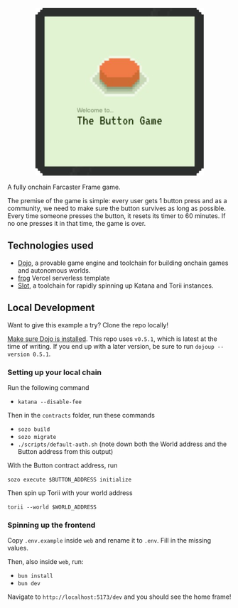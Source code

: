 <p align="center">
  <img src="./button.png" />
</p>

A fully onchain Farcaster Frame game.

The premise of the game is simple: every user gets 1 button press and as a community, we need to make sure the button survives as long as possible. Every time someone presses the button, it resets its timer to 60 minutes. If no one presses it in that time, the game is over.

## Technologies used

- [Dojo](https://www.dojoengine.org/en/), a provable game engine and toolchain for building onchain games and autonomous worlds.
- [frog](https://frog.fm/) Vercel serverless template
- [Slot](https://github.com/cartridge-gg/slot), a toolchain for rapidly spinning up Katana and Torii instances.

## Local Development

Want to give this example a try? Clone the repo locally!

[Make sure Dojo is installed](https://book.dojoengine.org/getting-started/quick-start). This repo uses `v0.5.1`, which is latest at the time of writing. If you end up with a later version, be sure to run `dojoup --version 0.5.1`.

### Setting up your local chain

Run the following command

- `katana --disable-fee`

Then in the `contracts` folder, run these commands

- `sozo build`
- `sozo migrate`
- `./scripts/default-auth.sh` (note down both the World address and the Button address from this output)

With the Button contract address, run

`sozo execute $BUTTON_ADDRESS initialize`

Then spin up Torii with your world address

`torii --world $WORLD_ADDRESS`

### Spinning up the frontend

Copy `.env.example` inside `web` and rename it to `.env`. Fill in the missing values.

Then, also inside `web`, run:

- `bun install`
- `bun dev`

Navigate to `http://localhost:5173/dev` and you should see the home frame!
